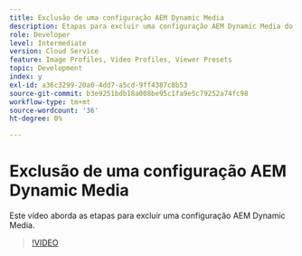 ```yaml
---
title: Exclusão de uma configuração AEM Dynamic Media
description: Etapas para excluir uma configuração AEM Dynamic Media do AEM Assets.
role: Developer
level: Intermediate
version: Cloud Service
feature: Image Profiles, Video Profiles, Viewer Presets
topic: Development
index: y
exl-id: a36c3299-20a0-4dd7-a5cd-9ff4387c8b53
source-git-commit: b3e9251bdb18a008be95c1fa9e5c79252a74fc98
workflow-type: tm+mt
source-wordcount: '36'
ht-degree: 0%

---
```


# Exclusão de uma configuração AEM Dynamic Media

Este vídeo aborda as etapas para excluir uma configuração AEM Dynamic Media.

>[!VIDEO](https://video.tv.adobe.com/v/335363?quality=12&learn=on)
